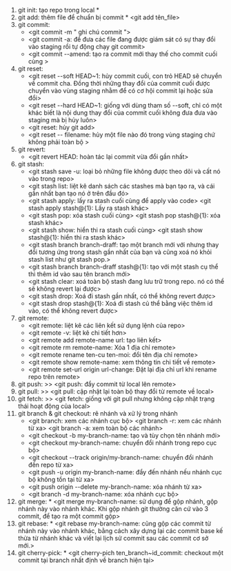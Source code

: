 1. git init: tạo repo trong local * <git init>
2. git add: thêm file để chuẩn bị commit * <git add tên_file>
3. git commit:
    * <git commit -m " ghi chú commit "> 
    * <git commit -a: để đưa các file đang được giám sát có sự thay đổi vào staging rồi tự động chạy git commit>
    * <git commit --amend: tạo ra commit mới thay thế cho commit cuối cùng >
4. git reset:
    * <git reset --soft HEAD~1: hủy commit cuối, con trỏ HEAD sẽ chuyển về commit cha. Đồng thời những thay đổi của commit cuối được chuyển vào vùng staging nhằm để có cơ hội commit lại hoặc sửa đổi>
    * <git reset --hard HEAD~1: giống với dùng tham số --soft, chỉ có một khác biết là nội dung thay đổi của commit cuối không đưa đưa vào staging mà bị hủy luôn>
    * <git reset: hủy git add>
    * <git reset -- filename:  hủy một file nào đó trong vùng staging chứ không phải toàn bộ >
5. git revert: 
    * <git revert HEAD: hoàn tác lại commit vừa đổi gần nhất>
6. git stash: 
    * <git stash save -u: loại bỏ những file không được theo dõi và cất nó vào trong repo>
    * <git stash list: liệt kê danh sách các stashes mà bạn tạo ra, và cái gần nhất bạn tạo nó ở trên đầu đó>
    * <git stash apply: lấy ra stash cuối cùng để apply vào code> <git stash apply stash@{1}: Lấy ra stash khác>
    * <git stash pop: xóa stash cuối cùng> <git stash pop stash@{1}: xóa stash khác>
    * <git stash show: hiển thi ra stash cuối cùng> <git stash show stash@{1}: hiển thi ra stash khác>
    * <git stash branch branch-draff: tạo một branch mới với nhưng thay đổi tương ứng trong stash gần nhất của bạn và cũng xoá nó khỏi stash list như git stash pop.>
    * <git stash branch branch-draff stash@{1}: tạo với một stash cụ thể thì thêm id vào sau tên branch mới>
    * <git stash clear: xoá toàn bộ stash đang lưu trữ trong repo. nó có thể sẽ không revert lại được>
    * <git stash drop: Xoá đi stash gần nhất, có thể không revert được> 
    * <git stash drop stash@{1}: Xoá đi stash củ thể bằng việc thêm id vào, có thể không revert được>
7. git remote: 
    * <git remote: liệt kê các liên kết sử dụng lệnh của repo>
    * <git remote -v: liệt kê chi tiết hơn>
    * <git remote add remote-name url: tạo liên kết>
    * <git remote rm remote-name: Xóa 1 địa chỉ remote>
    * <git remote rename ten-cu ten-moi: đổi tên địa chỉ remote>
    * <git remote show remote-name: xem thông tin chi tiết về remote>
    * <git remote set-url origin url-change: Đặt lại địa chỉ url khi rename repo trên remote>
8. git push: >> <git push: đẩy commit từ local lên remote>
9. git pull: >> <git pull: cập nhật lại toàn bộ thay đổi từ remote về local>
10. git fetch: >> <git fetch: giống với git pull nhưng không cập nhật trạng thái hoạt động của local>
11. git branch & git checkout: rẽ nhánh và xử lý trong nhánh
    * <git branch: xem các nhánh cục bộ> <git branch -r: xem các nhánh từ xa> <git branch -a: xem toàn bộ các nhánh>
    * <git checkout -b my-branch-name: tạo và tùy chọn tên nhánh mới>
    * <git checkout my-branch-name: chuyển đổi nhánh trong repo cục bộ>
    * <git checkout --track origin/my-branch-name: chuyển đổi nhánh đến repo từ xa>
    * <git push -u origin my-branch-name: đẩy đến nhánh nếu nhánh cục bộ không tồn tại từ xa>
    * <git push origin --delete my-branch-name: xóa nhánh từ xa>
    * <git branch -d my-branch-name: xóa nhánh cục bộ>
12. git merge: * <git merge my-branch-name: sử dụng để gộp nhánh, gộp nhánh này vào nhánh khác. Khi gộp nhánh git thường căn cứ vào 3 commit, để tạo ra một commit gộp>
13. git rebase: * <git rebase my-branch-name: cũng gộp các commit từ nhánh này vào nhánh khác, bằng cách xây dựng lại các commit base kế thừa từ nhánh khác và viết lại lịch sử commit sau các commit cơ sở mới.>
14. git cherry-pick: * <git cherry-pich ten_branch~id_commit: checkout một commit tại branch nhất định về branch hiện tại>
    




